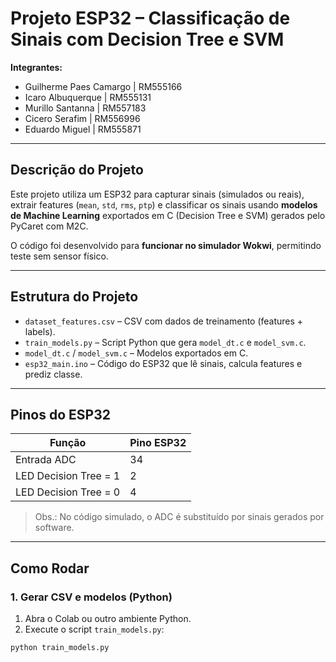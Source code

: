 # Projeto ESP32 – Classificação de Sinais com Decision Tree e SVM

**Integrantes:**  
- Guilherme Paes Camargo | RM555166  
- Icaro Albuquerque | RM555131  
- Murillo Santanna | RM557183  
- Cicero Serafim | RM556996  
- Eduardo Miguel | RM555871  

---

## Descrição do Projeto
Este projeto utiliza um ESP32 para capturar sinais (simulados ou reais), extrair features (`mean`, `std`, `rms`, `ptp`) e classificar os sinais usando **modelos de Machine Learning** exportados em C (Decision Tree e SVM) gerados pelo PyCaret com M2C.  

O código foi desenvolvido para **funcionar no simulador Wokwi**, permitindo teste sem sensor físico.

---

## Estrutura do Projeto
- `dataset_features.csv` – CSV com dados de treinamento (features + labels).  
- `train_models.py` – Script Python que gera `model_dt.c` e `model_svm.c`.  
- `model_dt.c` / `model_svm.c` – Modelos exportados em C.  
- `esp32_main.ino` – Código do ESP32 que lê sinais, calcula features e prediz classe.  

---

## Pinos do ESP32
| Função               | Pino ESP32 |
|----------------------|------------|
| Entrada ADC          | 34         |
| LED Decision Tree = 1 | 2         |
| LED Decision Tree = 0 | 4         |

> Obs.: No código simulado, o ADC é substituído por sinais gerados por software.

---

## Como Rodar

### 1. Gerar CSV e modelos (Python)
1. Abra o Colab ou outro ambiente Python.  
2. Execute o script `train_models.py`:
```bash
python train_models.py
